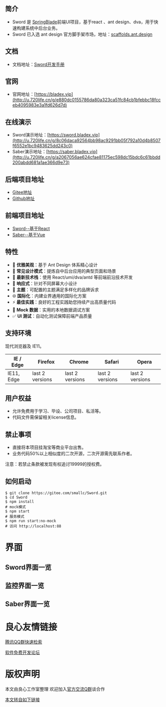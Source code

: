 ## 简介
* Sword 是 [SpringBlade](http://u.720life.cn/g/2e71d0f0a5c601172267ba20d3a43c6e3546460c0cd5dba4cbac39602ce9c18cfb9683eaf44923e5c878f4ad4056bdf6)前端UI项目，基于react 、ant design、dva，用于快速构建系统中后台业务。
* Sword 已入选 ant design 官方脚手架市场，地址：[scaffolds.ant.design](http://u.720life.cn/g/e0fc2dd6d96e64d38afbb712cd7a30f4e2cbcb00bc1afe22dc309da63c2806773e5781686545182acedf646dd1cdd3b8)

## 文档
* 文档地址：[Sword开发手册](http://u.720life.cn/g/ba0134f7488dc7089e9b70cb680345580bbbef59d4a4666917dc1a08e2e3845bba07cbf710bb10794172536b32ae657b)

## 官网
* 官网地址：[https://bladex.vip](http://u.720life.cn/g/e880dc0155786da80a323ca51fc84cb1bfebbc18fcceb4095983e3a1fd626d7d)

## 在线演示
* Sword演示地址：[https://sword.bladex.vip](http://u.720life.cn/g/8c06daca92564bb98ac9291bb05f792a10d4b8507f6552e1bc9483625dd243c0)
* Saber演示地址：[https://saber.bladex.vip](http://u.720life.cn/g/a2067056ae624cfae81175ec598dc15bdc6c61bbdd200abdd681a1ae366d9e73)

## 后端项目地址
* [Gitee地址](http://u.720life.cn/g/2e71d0f0a5c601172267ba20d3a43c6e3546460c0cd5dba4cbac39602ce9c18cfb9683eaf44923e5c878f4ad4056bdf6)
* [Github地址](http://u.720life.cn/g/54145d0471d91890860f7f8463c030468a101b2ec06b992f29493ffda32a7f3daf3b99cc67dd7171893332cab2aab16a)

## 前端项目地址
* [Sword--基于React](http://u.720life.cn/g/2e71d0f0a5c601172267ba20d3a43c6e3f06a8ff808883495d0c666de7366852)
* [Saber--基于Vue](http://u.720life.cn/g/2e71d0f0a5c601172267ba20d3a43c6eb45756d3fb107733267a8309a173eb84)

## 特性

- :gem: **优雅美观**：基于 Ant Design 体系精心设计
- :triangular_ruler: **常见设计模式**：提炼自中后台应用的典型页面和场景
- :rocket: **最新技术栈**：使用 React/umi/dva/antd 等前端前沿技术开发
- :iphone: **响应式**：针对不同屏幕大小设计
- :art: **主题**：可配置的主题满足多样化的品牌诉求
- :globe_with_meridians: **国际化**：内建业界通用的国际化方案
- :zap: **最佳实践**：良好的工程实践助您持续产出高质量代码
- :1234: **Mock 数据**：实用的本地数据调试方案
- :white_check_mark: **UI 测试**：自动化测试保障前端产品质量

## 支持环境

现代浏览器及 IE11。

| [ ](http://u.720life.cn/g/e8e63e9d56ec68b803322c46733da50e250bafa89bf75b6fa300450a04e79d004a89ee4f068d6e1f9b40f65bb657f76f) IE / Edge | [ ](http://u.720life.cn/g/e8e63e9d56ec68b803322c46733da50e250bafa89bf75b6fa300450a04e79d004a89ee4f068d6e1f9b40f65bb657f76f) Firefox | [ ](http://u.720life.cn/g/e8e63e9d56ec68b803322c46733da50e250bafa89bf75b6fa300450a04e79d004a89ee4f068d6e1f9b40f65bb657f76f) Chrome | [ ](http://u.720life.cn/g/e8e63e9d56ec68b803322c46733da50e250bafa89bf75b6fa300450a04e79d004a89ee4f068d6e1f9b40f65bb657f76f) Safari | [ ](http://u.720life.cn/g/e8e63e9d56ec68b803322c46733da50e250bafa89bf75b6fa300450a04e79d004a89ee4f068d6e1f9b40f65bb657f76f) Opera |
| --------- | --------- | --------- | --------- | --------- |
| IE11, Edge| last 2 versions| last 2 versions| last 2 versions| last 2 versions


## 用户权益
* 允许免费用于学习、毕设、公司项目、私活等。
* 代码文件需保留相关license信息。

## 禁止事项
* 直接将本项目挂淘宝等商业平台出售。
* 业务代码50%以上相似度的二次开源，二次开源需先联系作者。

注意：若禁止条款被发现有权追讨19999的授权费。

## 如何启动
```
$ git clone https://gitee.com/smallc/Sword.git
$ cd Sword
$ npm install
# mock模式
$ npm start  
# 服务模式
$ npm run start:no-mock 
# 访问 http://localhost:88       
```

# 界面
## Sword界面一览
 
     
           
           
     
     
           
           
     
     
           
           
     
     
           
           
     
     
           
           
     
 

## 监控界面一览
 
     
           
           
     
     
           
           
     
     
           
           
     
     
           
           
     
     
           
           
     
     
           
           
     
 

## Saber界面一览
 
     
           
           
     
     
           
           
     
     
           
           
     
 



 # 良心友情链接

[腾讯QQ群快速检索](http://u.720life.cn/s/8cf73f7c)

[软件免费开发论坛](http://u.720life.cn/s/bbb01dc0)

# 版权声明 

本文由良心工作室整理 欢迎加入[官方交流Q群](https://u.720life.cn/s/f2316816)谈合作

[本文转自如下链接](http://u.720life.cn/g/2e71d0f0a5c601172267ba20d3a43c6e7e8a8f33ef138b23292b6b13f38ca3540a0b91d9eb00332ff41e35f4a32b49858aa4012ca7d682f63955db5fef60d4ba)